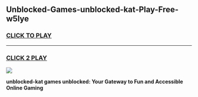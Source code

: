
## Unblocked-Games-unblocked-kat-Play-Free-w5lye
<h3>
<a href="https://premium76.site?title=unblocked-kat&ref=20M">CLICK TO PLAY</a></h3>
<hr>

<h3>
<a href="https://premium76.site?title=unblocked-kat&ref=20M">CLICK 2 PLAY</a>
  
</h3>

<a href="https://premium76.site?title=unblocked-kat&ref=19M"><img src="https://clearcache.store/games.png"></a>


**unblocked-kat games unblocked: Your Gateway to Fun and Accessible Online Gaming**
